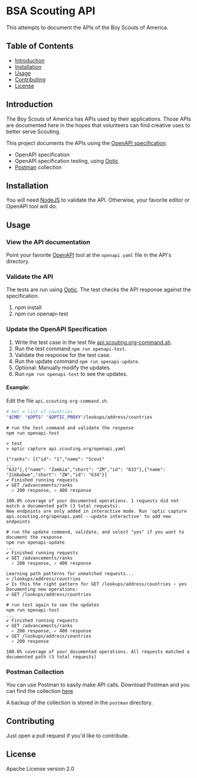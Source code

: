 # BSA Scouting API

This attempts to document the APIs of the Boy Scouts of America.

## Table of Contents

- [Introduction](#introduction)
- [Installation](#installation)
- [Usage](#usage)
- [Contributing](#contributing)
- [License](#license)

## Introduction

The Boy Scouts of America has APIs used by their applications. Those APIs are documented here in the hopes that
volunteers can find creative uses to better serve Scouting.

This project documents the APIs using the [OpenAPI specification](https://spec.openapis.org/oas/latest.html).

- OpenAPI specification
- OpenAPI specification testing, using [Optic](https://www.useoptic.com)
- [Postman](http://postman.com) collection

## Installation

You will need [NodeJS](https://nodejs.org/) to validate the API. Otherwise, your favorite editor or OpenAPI tool will do.

## Usage

### View the API documentation

Point your favorite [OpenAPI](https://www.openapis.org) tool at the `openapi.yaml` file in the API's directory.

### Validate the API

The tests are run using [Optic](https://www.useoptic.com). The test checks the API response against the specification.

1. npm install
1. npm run openapi-test

### Update the OpenAPI Specification

1. Write the test case in the test file [api.scouting.org-command.sh](api.scouting.org-command.sh).
1. Run the test command `npm run openapi-test`.
1. Validate the response for the test case.
1. Run the update command `npm run openapi-update`.
1. Optional: Manually modify the updates.
1. Run `npm run openapi-test` to see the updates.

#### Example:

Edit the file `api.scouting.org-command.sh`.

```bash
# Get a list of countries
"$CMD" "$OPTS" "$OPTIC_PROXY"/lookups/address/countries
```

```shell
# run the test command and validate the response
npm run openapi-test

> test
> optic capture api.scouting.org/openapi.yaml

{"ranks": [{"id": "1","name": "Scout"
...
"632"},{"name": "Zambia","short": "ZM","id": "633"},{"name": "Zimbabwe","short": "ZW","id": "634"}]
✔ Finished running requests
✔ GET /advancements/ranks
  ✓ 200 response, ✓ 400 response

100.0% coverage of your documented operations. 1 requests did not match a documented path (3 total requests).
New endpoints are only added in interactive mode. Run 'optic capture api.scouting.org/openapi.yaml --update interactive' to add new endpoints
```

```shell
# run the update command, validate, and select "yes" if you want to document the response
npm run openapi-update
...
✔ Finished running requests
✔ GET /advancements/ranks
  ✓ 200 response, ✓ 400 response

Learning path patterns for unmatched requests...
> /lookups/address/countries
✔ Is this the right pattern for GET /lookups/address/countries › yes
Documenting new operations:
✔ GET /lookups/address/countries
```

```shell
# run test again to see the updates
npm run openapi-test
...
✔ Finished running requests
✔ GET /advancements/ranks
  ✓ 200 response, ✓ 400 response
✔ GET /lookups/address/countries
  ✓ 200 response

100.0% coverage of your documented operations. All requests matched a documented path (3 total requests)
```


### Postman Collection

You can use Postman to easily make API calls. Download Postman and you can find the collection [here](https://app.getpostman.com/run-collection/1018039-7ec2af3f-c36a-489c-9e6a-9dc3be66a508?action=collection%2Ffork&source=rip_markdown&collection-url=entityId%3D1018039-7ec2af3f-c36a-489c-9e6a-9dc3be66a508%26entityType%3Dcollection%26workspaceId%3De4113f38-1f4e-4639-b1ac-96d14dd279f3)

A backup of the collection is stored in the `postman` directory.

## Contributing

Just open a pull request if you'd like to contribute.

## License

Apache License version 2.0
